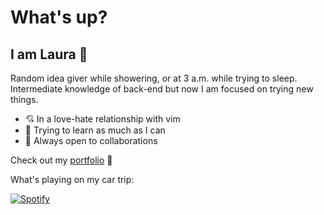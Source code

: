 # What's up?
## I am Laura 🦦

Random idea giver while showering, or at 3 a.m. while trying to sleep. Intermediate knowledge of back-end but now I am focused on trying new things.

- 💘 In a love-hate relationship with vim
- 📖 Trying to learn as much as I can
- 🤝 Always open to collaborations

Check out my [portfolio](https://jungbyvscode.vercel.app/) 🫡

What's playing on my car trip:

[![Spotify](https://novatorem-rust-xi.vercel.app/api/spotify)](https://open.spotify.com/user/lauraequisde)
